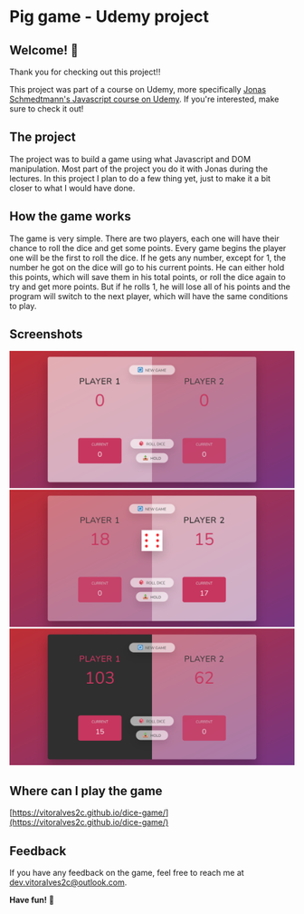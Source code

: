 # Pig game - Udemy project

## Welcome! 👋

Thank you for checking out this project!!

This project was part of a course on Udemy, more specifically [Jonas Schmedtmann's Javascript course on Udemy](https://www.udemy.com/course/the-complete-javascript-course/). If you're interested, make sure to check it out!

## The project

The project was to build a game using what Javascript and DOM manipulation. Most part of the project you do it with Jonas during the lectures. In this project I plan to do a few thing yet, just to make it a bit closer to what I would have done.

## How the game works

The game is very simple. There are two players, each one will have their chance to roll the dice and get some points. Every game begins the player one will be the first to roll the dice. If he gets any number, except for 1, the number he got on the dice will go to his current points. He can either hold this points, which will save them in his total points, or roll the dice again to try and get more points. But if he rolls 1, he will lose all of his points and the program will switch to the next player, which will have the same conditions to play.

## Screenshots

![Beginning](screenshots/screenshot1.png)
![Mid-game](screenshots/screenshot2.png)
![End](screenshots/screenshot3.png)

## Where can I play the game

[https://vitoralves2c.github.io/dice-game/](https://vitoralves2c.github.io/dice-game/)

## Feedback

If you have any feedback on the game, feel free to reach me at dev.vitoralves2c@outlook.com.

**Have fun!** 🚀
